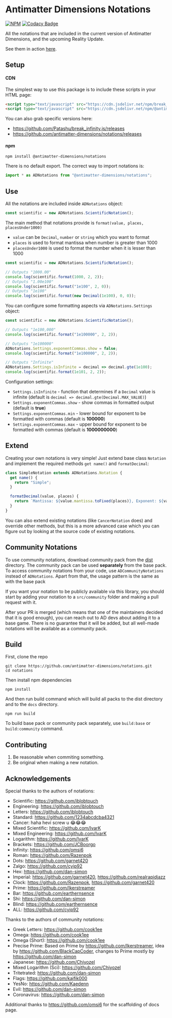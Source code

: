# Antimatter Dimensions Notations

[![NPM](https://img.shields.io/npm/v/@antimatter-dimensions/notations.svg)](https://www.npmjs.com/package/@antimatter-dimensions/notations)
[![Codacy Badge](https://api.codacy.com/project/badge/Grade/0d92aa2fdf1d4921a0f74c8c0cf989f7)](https://www.codacy.com/gh/antimatter-dimensions/notations?utm_source=github.com&amp;utm_medium=referral&amp;utm_content=antimatter-dimensions/notations&amp;utm_campaign=Badge_Grade)

All the notations that are included in the current version of Antimatter Dimensions, and the upcoming Reality Update.

See them in action [here](https://antimatter-dimensions.github.io/notations/).

## Setup

#### CDN

The simplest way to use this package is to include these scripts in your HTML page:

```html
<script type="text/javascript" src="https://cdn.jsdelivr.net/npm/break_infinity.js"></script>
<script type="text/javascript" src="https://cdn.jsdelivr.net/npm/@antimatter-dimensions/notations"></script>
```

You can also grab specific versions here:

- https://github.com/Patashu/break_infinity.js/releases
- https://github.com/antimatter-dimensions/notations/releases

#### npm

```
npm install @antimatter-dimensions/notations
```

There is no default export. The correct way to import notations is:

```js
import * as ADNotations from "@antimatter-dimensions/notations";
```

## Use

All the notations are included inside `ADNotations` object:

```js
const scientific = new ADNotations.ScientificNotation();
```

The main method that notations provide is `format(value, places, placesUnder1000)`

- `value` can be `Decimal`, `number` or `string` which you want to format
- `places` is used to format mantissa when number is greater than 1000
- `placesUnder1000` is used to format the number when it is lesser than 1000

```js
const scientific = new ADNotations.ScientificNotation();

// Outputs "1000.00"
console.log(scientific.format(1000, 2, 2));
// Outputs "1.00e100"
console.log(scientific.format("1e100", 2, 0));
// Outputs "1e100"
console.log(scientific.format(new Decimal(1e100), 0, 0));
```

You can configure some formatting aspects via `ADNotations.Settings` object:

```js
const scientific = new ADNotations.ScientificNotation();

// Outputs "1e100,000"
console.log(scientific.format("1e100000", 2, 2));

// Outputs "1e100000"
ADNotations.Settings.exponentCommas.show = false;
console.log(scientific.format("1e100000", 2, 2));

// Outputs "Infinite"
ADNotations.Settings.isInfinite = decimal => decimal.gte(1e100);
console.log(scientific.format(1e101, 2, 2));
```

Configuration settings:

- `Settings.isInfinite` - function that determines if a `Decimal` value is infinite
(default is `decimal => decimal.gte(Decimal.MAX_VALUE)`)
- `Settings.exponentCommas.show` - show commas in formatted output
(default is **true**)  
- `Settings.exponentCommas.min` - lower bound for exponent to be formatted with
commas (default is **100000**)
- `Settings.exponentCommas.max` - upper bound for exponent to be formatted with
commas (default is **1000000000**)

## Extend

Creating your own notations is very simple! Just extend base class `Notation`
and implement the required methods `get name()` and `formatDecimal`:

```js
class SimpleNotation extends ADNotations.Notation {
  get name() {
    return "Simple";
  }

  formatDecimal(value, places) {
    return `Mantissa: ${value.mantissa.toFixed(places)}, Exponent: ${value.exponent}`;
  }
}
```

You can also extend existing notations (like `CancerNotation` does) and override
other methods, but this is a more advanced case which you can figure out by
looking at the source code of existing notations.

## Community Notations

To use community notations, download community pack from the
[dist](https://github.com/antimatter-dimensions/notations/tree/master/dist) directory.
The community pack can be used **separately** from the base pack. To access
community notations from your code, use `ADCommunityNotations` instead of
`ADNotations`. Apart from that, the usage pattern is the same as with
the base pack

If you want your notation to be publicly available via this library, you should
start by adding your notation to a `src/community` folder and making a pull
request with it.

After your PR is merged (which means that one of the maintainers decided that
it is good enough), you can reach out to AD devs about adding it to a base game.
There is no guarantee that it will be added, but all well-made notations will
be available as a community pack.

## Build

First, clone the repo

```
git clone https://github.com/antimatter-dimensions/notations.git
cd notations
```

Then install npm dependencies

```
npm install
```

And then run build command which will build all packs to the dist directory and
to the `docs` directory.

```
npm run build
```

To build base pack or community pack separately, use `build:base` or `build:community`
command.

## Contributing

1. Be reasonable when commiting something.
2. Be original when making a new notation.

## Acknowledgements

Special thanks to the authors of notations:

- Scientific: https://github.com/iblobtouch
- Engineering: https://github.com/iblobtouch
- Letters: https://github.com/iblobtouch
- Standard: https://github.com/1234abcdcba4321
- Cancer: haha hevi screw u 😂😂😂
- Mixed Scientific: https://github.com/IvarK
- Mixed Engineering: https://github.com/IvarK
- Logarithm: https://github.com/IvarK
- Brackets: https://github.com/JCBoorgo
- Infinity: https://github.com/omsi6
- Roman: https://github.com/Razenpok
- Dots: https://github.com/garnet420
- Zalgo: https://github.com/cyip92
- Hex: https://github.com/dan-simon
- Imperial: https://github.com/garnet420, https://github.com/realrapidjazz
- Clock: https://github.com/Razenpok, https://github.com/garnet420
- Prime: https://github.com/Ikerstreamer
- Bar: https://github.com/earthernsence
- Shi: https://github.com/dan-simon
- Blind: https://github.com/earthernsence
- ALL: https://github.com/cyip92

Thanks to the authors of community notations:
- Greek Letters: https://github.com/cook1ee
- Omega: https://github.com/cook1ee
- Omega (Short): https://github.com/cook1ee
- Precise Prime: Based on Prime by https://github.com/Ikerstreamer, idea by https://github.com/BlackCapCoder, changes to Prime mostly by https://github.com/dan-simon
- Japanese: https://github.com/Chiyozel
- Mixed Logarithm (Sci): https://github.com/Chiyozel
- Tritetrated: https://github.com/dan-simon
- Flags: https://github.com/kajfik000
- YesNo: https://github.com/Kaedenn
- Evil: https://github.com/dan-simon
- Coronavirus: https://github.com/dan-simon

Additional thanks to https://github.com/omsi6 for the scaffolding of docs page.
